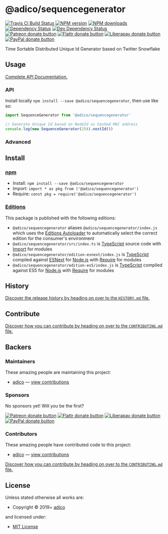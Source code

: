 <!-- TITLE/ -->

<h1>@adico/sequencegenerator</h1>

<!-- /TITLE -->


<!-- BADGES/ -->

<span class="badge-travisci"><a href="http://travis-ci.com/adico1/sequencegenerator" title="Check this project's build status on TravisCI"><img src="https://img.shields.io/travis/com/adico1/sequencegenerator/master.svg" alt="Travis CI Build Status" /></a></span>
<span class="badge-npmversion"><a href="https://npmjs.org/package/@adico/sequencegenerator" title="View this project on NPM"><img src="https://img.shields.io/npm/v/@adico/sequencegenerator.svg" alt="NPM version" /></a></span>
<span class="badge-npmdownloads"><a href="https://npmjs.org/package/@adico/sequencegenerator" title="View this project on NPM"><img src="https://img.shields.io/npm/dm/@adico/sequencegenerator.svg" alt="NPM downloads" /></a></span>
<span class="badge-daviddm"><a href="https://david-dm.org/adico1/sequencegenerator" title="View the status of this project's dependencies on DavidDM"><img src="https://img.shields.io/david/adico1/sequencegenerator.svg" alt="Dependency Status" /></a></span>
<span class="badge-daviddmdev"><a href="https://david-dm.org/adico1/sequencegenerator#info=devDependencies" title="View the status of this project's development dependencies on DavidDM"><img src="https://img.shields.io/david/dev/adico1/sequencegenerator.svg" alt="Dev Dependency Status" /></a></span>
<br class="badge-separator" />
<span class="badge-patreon"><a href="https://patreon.com/adico§" title="Donate to this project using Patreon"><img src="https://img.shields.io/badge/patreon-donate-yellow.svg" alt="Patreon donate button" /></a></span>
<span class="badge-flattr"><a href="https://flattr.com/profile/adico" title="Donate to this project using Flattr"><img src="https://img.shields.io/badge/flattr-donate-yellow.svg" alt="Flattr donate button" /></a></span>
<span class="badge-liberapay"><a href="https://liberapay.com/adico" title="Donate to this project using Liberapay"><img src="https://img.shields.io/badge/liberapay-donate-yellow.svg" alt="Liberapay donate button" /></a></span>
<span class="badge-paypal"><a href="https://paypal.me/adico1" title="Donate to this project using Paypal"><img src="https://img.shields.io/badge/paypal-donate-yellow.svg" alt="PayPal donate button" /></a></span>

<!-- /BADGES -->


<!-- DESCRIPTION/ -->

Time Sortable Distributed Unique Id Generator based on Twitter Snowflake

<!-- /DESCRIPTION -->


## Usage

[Complete API Documentation.](http://master.sequencegenerator.adico1.surge.sh/docs/globals.html)

### API

Install locally `npm install --save @adico/sequencegenerator`, then use like so:

```javascript
import SequenceGenerator from '@adico/sequencegenerator'

// Generate Unique Id based on NodeId as hashed MAC address
console.log(new SequenceGenerator(254).nextId())
```

### Advanced

<!-- INSTALL/ -->

<h2>Install</h2>

<a href="https://npmjs.com" title="npm is a package manager for javascript"><h3>npm</h3></a>
<ul>
<li>Install: <code>npm install --save @adico/sequencegenerator</code></li>
<li>Import: <code>import * as pkg from ('@adico/sequencegenerator')</code></li>
<li>Require: <code>const pkg = require('@adico/sequencegenerator')</code></li>
</ul>

<h3><a href="https://editions.bevry.me" title="Editions are the best way to produce and consume packages you care about.">Editions</a></h3>

<p>This package is published with the following editions:</p>

<ul><li><code>@adico/sequencegenerator</code> aliases <code>@adico/sequencegenerator/index.js</code> which uses the <a href="https://github.com/bevry/editions" title="You can use the Editions Autoloader to autoload the appropriate edition for your consumers environment">Editions Autoloader</a> to automatically select the correct edition for the consumer's environment</li>
<li><code>@adico/sequencegenerator/src/index.ts</code> is <a href="https://www.typescriptlang.org/" title="TypeScript is a typed superset of JavaScript that compiles to plain JavaScript. ">TypeScript</a> source code with <a href="https://babeljs.io/docs/learn-es2015/#modules" title="ECMAScript Modules">Import</a> for modules</li>
<li><code>@adico/sequencegenerator/edition-esnext/index.js</code> is <a href="https://www.typescriptlang.org/" title="TypeScript is a typed superset of JavaScript that compiles to plain JavaScript. ">TypeScript</a> compiled against <a href="https://en.wikipedia.org/wiki/ECMAScript#ES.Next" title="ECMAScript Next">ESNext</a> for <a href="https://nodejs.org" title="Node.js is a JavaScript runtime built on Chrome's V8 JavaScript engine">Node.js</a> with <a href="https://nodejs.org/dist/latest-v5.x/docs/api/modules.html" title="Node/CJS Modules">Require</a> for modules</li>
<li><code>@adico/sequencegenerator/edition-es5/index.js</code> is <a href="https://www.typescriptlang.org/" title="TypeScript is a typed superset of JavaScript that compiles to plain JavaScript. ">TypeScript</a> compiled against ES5 for <a href="https://nodejs.org" title="Node.js is a JavaScript runtime built on Chrome's V8 JavaScript engine">Node.js</a> with <a href="https://nodejs.org/dist/latest-v5.x/docs/api/modules.html" title="Node/CJS Modules">Require</a> for modules</li></ul>

<!-- /INSTALL -->


<!-- HISTORY/ -->

<h2>History</h2>

<a href="https://github.com/adico1/sequencegenerator/blob/master/HISTORY.md#files">Discover the release history by heading on over to the <code>HISTORY.md</code> file.</a>

<!-- /HISTORY -->


<!-- CONTRIBUTE/ -->

<h2>Contribute</h2>

<a href="https://github.com/adico1/sequencegenerator/blob/master/CONTRIBUTING.md#files">Discover how you can contribute by heading on over to the <code>CONTRIBUTING.md</code> file.</a>

<!-- /CONTRIBUTE -->


<!-- BACKERS/ -->

<h2>Backers</h2>

<h3>Maintainers</h3>

These amazing people are maintaining this project:

<ul><li><a href="http://adico.tech">adico</a> — <a href="https://github.com/adico1/sequencegenerator/commits?author=adico1" title="View the GitHub contributions of adico on repository adico1/sequencegenerator">view contributions</a></li></ul>

<h3>Sponsors</h3>

No sponsors yet! Will you be the first?

<span class="badge-patreon"><a href="https://patreon.com/adico§" title="Donate to this project using Patreon"><img src="https://img.shields.io/badge/patreon-donate-yellow.svg" alt="Patreon donate button" /></a></span>
<span class="badge-flattr"><a href="https://flattr.com/profile/adico" title="Donate to this project using Flattr"><img src="https://img.shields.io/badge/flattr-donate-yellow.svg" alt="Flattr donate button" /></a></span>
<span class="badge-liberapay"><a href="https://liberapay.com/adico" title="Donate to this project using Liberapay"><img src="https://img.shields.io/badge/liberapay-donate-yellow.svg" alt="Liberapay donate button" /></a></span>
<span class="badge-paypal"><a href="https://paypal.me/adico1" title="Donate to this project using Paypal"><img src="https://img.shields.io/badge/paypal-donate-yellow.svg" alt="PayPal donate button" /></a></span>

<h3>Contributors</h3>

These amazing people have contributed code to this project:

<ul><li><a href="http://adico.tech">adico</a> — <a href="https://github.com/adico1/sequencegenerator/commits?author=adico1" title="View the GitHub contributions of adico on repository adico1/sequencegenerator">view contributions</a></li></ul>

<a href="https://github.com/adico1/sequencegenerator/blob/master/CONTRIBUTING.md#files">Discover how you can contribute by heading on over to the <code>CONTRIBUTING.md</code> file.</a>

<!-- /BACKERS -->


<!-- LICENSE/ -->

<h2>License</h2>

Unless stated otherwise all works are:

<ul><li>Copyright &copy; 2019+ <a href="http://adico.tech">adico</a></li></ul>

and licensed under:

<ul><li><a href="http://spdx.org/licenses/MIT.html">MIT License</a></li></ul>

<!-- /LICENSE -->
